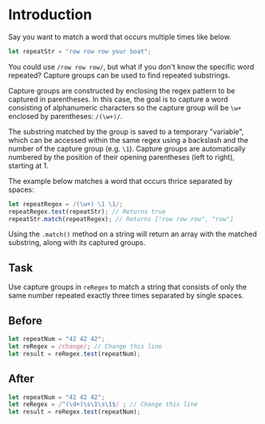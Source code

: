 # Introduction

Say you want to match a word that occurs multiple times like below.
```javascript
let repeatStr = "row row row your boat";
```
You could use `/row row row/`, but what if you don't know the specific word repeated? Capture groups can be used to find repeated substrings.

Capture groups are constructed by enclosing the regex pattern to be captured in parentheses. In this case, the goal is to capture a word consisting of alphanumeric characters so the capture group will be `\w+` enclosed by parentheses: `/(\w+)/`.

The substring matched by the group is saved to a temporary "variable", which can be accessed within the same regex using a backslash and the number of the capture group (e.g. `\1`). Capture groups are automatically numbered by the position of their opening parentheses (left to right), starting at 1.

The example below matches a word that occurs thrice separated by spaces:
```javascript
let repeatRegex = /(\w+) \1 \1/;
repeatRegex.test(repeatStr); // Returns true
repeatStr.match(repeatRegex); // Returns ["row row row", "row"]
```
Using the `.match()` method on a string will return an array with the matched substring, along with its captured groups.

## Task 
Use capture groups in `reRegex` to match a string that consists of only the same number repeated exactly three times separated by single spaces.

## Before

```javascript
let repeatNum = "42 42 42";
let reRegex = /change/; // Change this line
let result = reRegex.test(repeatNum);
```

## After

```javascript
let repeatNum = "42 42 42";
let reRegex = /^(\d+)\s\1\s\1$/ ; // Change this line
let result = reRegex.test(repeatNum);
```
